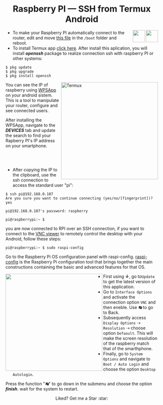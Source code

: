 <h1 align="center"> Raspberry PI — SSH from Termux Android </h1><img align="right" src="https://upload.wikimedia.org/wikipedia/commons/f/f3/Termux_2.png" width="" height="40px"><img align="right" src="https://www.raspberrypi.org/app/uploads/2011/10/Raspi-PGB001.png" width="" height="40px">


* To make your Raspberry PI automatically connect to the router, edit and move <a href="https://github.com/horberlan/Raspberry-PI-via-SSH-from-Termux/blob/main/wpa_supplicant.conf" target="_blank" title="wpa supplicant">this file</a> in the ```/boot``` folder  and reboot.
* To install Termux app  <a href="https://termux.com/" target="_blank" title="HTML Tutorials">click here</a>.
After install this aplication, you will install ***openssh*** package to realize connection ssh with raspberry PI or other systems:
```terminal
$ pkg update
$ pkg upgrade
$ pkg install openssh
```
<p><img align="right" alt="Termux" src="https://raw.githubusercontent.com/horberlan/Raspberry-PI-via-SSH-from-Termunx/main/WPSApp.png" width="320" height=""></p>

You can see the IP of raspberry using  <a href="https://play.google.com/store/apps/details?id=com.themausoft.wpsapp&hl=en&gl=US" target="_blank" title="WPSApp">WPSApp</a> on your android sistem. This is a tool to manipulate your router, configure and see connected users. 


After installing the WPSApp, navigate to the  ***DEVICES*** tab and update the search to find your Rapberry PI's IP address on your smartphone.


<br><br>
* After copying the IP to the clipboard, use the ssh connection to access the standard user "pi":


```terminal
$ ssh pi@192.168.0.107
Are you sure you want to continue connecting (yes/no/[fingerprint])? yes

pi@192.168.0.107's password: raspberry

pi@raspberrypi:~ $
```
you are now connected to RPI over an SSH connection, if you want to connect to the <a href="https://www.realvnc.com/en/connect/download/viewer/" target="_blank" title="VNC Viewer">VNC viewer</a> to remotely control the desktop with your Android, follow these steps:
```
pi@raspberrypi:~ $ sudo raspi-config
```
 
Go to the Raspberry Pi OS configuration panel with raspi-config. 
<a href="https://www.raspberrypi.org/documentation/configuration/raspi-config.md" target="_blank" title="raspi-config">raspi-config</a> is the Raspberry Pi configuration tool that brings together the main constructions containing the basic and advanced features for that OS.  

<img align="left" src="https://raw.githubusercontent.com/horberlan/Raspberry-PI-via-SSH-from-Termunx/main/raspi-config.png" width="320" height="">

* First using ***&#8595;***, go to```Update``` to get the latest version of this application.
* Go to ```Interface Options``` and activate the connection option ```VNC``` and then eneble. Use ***&#8633;*** to go to Back.
* Subsequently access ```Display Options``` &#8674; ```Resolution``` &#8674; choose option ```Defaoult```. This will make the screen resolution of the raspberry match that of the smarthphone.
* Finally, go to ```System Options``` and navigate to ```Boot / Auto Login``` and choose the option ```Desktop Autologin```.

Press the function "***&#8633;***" to go down in the submenu and choose the option ***finish***. wait for the system to restart.

<p align="center">Liked? Get me a Star :star:<p/>

